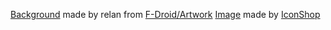 <a href="https://gitlab.com/fdroid/artwork/-/blob/master/badge/get-it-on.svg">Background</a> made by relan from <a href="https://gitlab.com/fdroid/artwork">F-Droid/Artwork</a>
<a href="https://freeiconshop.com/icon/download-box-icon-glyph/">Image</a> made by <a href="https://freeiconshop.com/">IconShop</a>